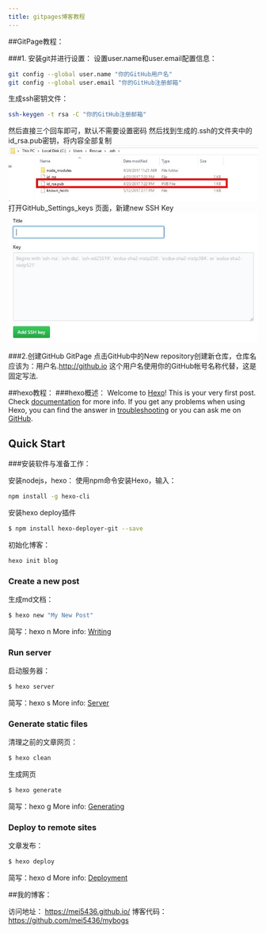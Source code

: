 ```yaml
---
title: gitpages博客教程
---
```


##GitPage教程：

###1. 安装git并进行设置：
设置user.name和user.email配置信息：
``` bash
git config --global user.name "你的GitHub用户名"
git config --global user.email "你的GitHub注册邮箱"
``` 
生成ssh密钥文件：
``` bash
ssh-keygen -t rsa -C "你的GitHub注册邮箱"
``` 
然后直接三个回车即可，默认不需要设置密码
然后找到生成的.ssh的文件夹中的id_rsa.pub密钥，将内容全部复制
![](./upload/.ssh_img.png)
打开GitHub_Settings_keys 页面，新建new SSH Key
![](./upload/GitHub_Settings_keys.png)

###2.创建GitHub GitPage
点击GitHub中的New repository创建新仓库，仓库名应该为：用户名.http://github.io 这个用户名使用你的GitHub帐号名称代替，这是固定写法.

##hexo教程：
###hexo概述：
Welcome to [Hexo](https://hexo.io/)! This is your very first post. Check [documentation](https://hexo.io/docs/) for more info. If you get any problems when using Hexo, you can find the answer in [troubleshooting](https://hexo.io/docs/troubleshooting.html) or you can ask me on [GitHub](https://github.com/hexojs/hexo/issues).

## Quick Start

###安装软件与准备工作：

安装nodejs，hexo：
使用npm命令安装Hexo，输入：
``` bash
npm install -g hexo-cli
```
安装hexo deploy插件
``` bash
$ npm install hexo-deployer-git --save
```
初始化博客：
``` bash
hexo init blog
```
### Create a new post
生成md文档：
``` bash
$ hexo new "My New Post"
```
简写：hexo n
More info: [Writing](https://hexo.io/docs/writing.html)

### Run server
启动服务器：
``` bash
$ hexo server
```
简写：hexo s
More info: [Server](https://hexo.io/docs/server.html)

### Generate static files
清理之前的文章网页：
``` bash
$ hexo clean
```
生成网页
``` bash
$ hexo generate
```
简写：hexo g
More info: [Generating](https://hexo.io/docs/generating.html)

### Deploy to remote sites
文章发布：
``` bash
$ hexo deploy
```
简写：hexo d
More info: [Deployment](https://hexo.io/docs/one-command-deployment.html)

##我的博客：

访问地址：
https://mei5436.github.io/
博客代码：
https://github.com/mei5436/mybogs
